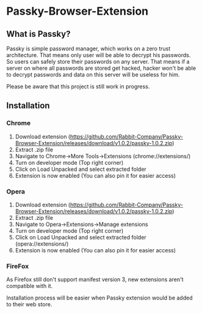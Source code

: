 # Passky-Browser-Extension
## What is Passky?
Passky is simple password manager, which works on a zero trust architecture. That means only user will be able to decrypt his passwords. So users can safely store their passwords on any server. That means if a server on where all passwords are stored get hacked, hacker won't be able to decrypt passwords and data on this server will be useless for him.

Please be aware that this project is still work in progress.

## Installation
### Chrome
1. Download extension (https://github.com/Rabbit-Company/Passky-Browser-Extension/releases/download/v1.0.2/passky-1.0.2.zip)
2. Extract .zip file 
3. Navigate to Chrome->More Tools->Extensions (chrome://extensions/)
4. Turn on developer mode (Top right corner)
5. Click on Load Unpacked and select extracted folder
6. Extension is now enabled (You can also pin it for easier access)

### Opera
1. Download extension (https://github.com/Rabbit-Company/Passky-Browser-Extension/releases/download/v1.0.2/passky-1.0.2.zip)
2. Extract .zip file
3. Navigate to Opera->Extensions->Manage extensions
4. Turn on developer mode (Top right corner)
5. Click on Load Unpacked and select extracted folder (opera://extensions/)
6. Extension is now enabled (You can also pin it for easier access)

### FireFox
As Firefox still don't support manifest version 3, new extensions aren't compatible with it.

Installation process will be easier when Passky extension would be added to their web store.
